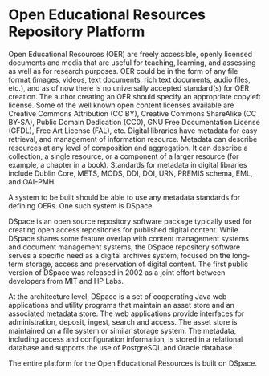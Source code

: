 <h1>Open Educational Resources Repository Platform</h1>

Open Educational Resources (OER) are freely accessible, openly licensed documents and media that are useful for teaching, learning, and assessing as well as for research purposes. OER could be in the form of any file format (images, videos, text documents, rich text documents, audio files, etc.), and as of now there is no universally accepted standard(s) for OER creation. The author creating an OER should specify an appropriate copyleft license. Some of the well known open content licenses available are Creative Commons Attribution (CC BY), Creative Commons ShareAlike (CC BY-SA), Public Domain Dedication (CC0), GNU Free Documentation License (GFDL), Free Art License (FAL), etc. Digital libraries have metadata for easy retrieval, and management of information resource. Metadata can describe resources at any level of composition and aggregation. It can describe a collection, a single resource, or a component of a larger resource (for example, a chapter in a book). Standards for metadata in digital libraries include Dublin Core, METS, MODS, DDI, DOI, URN, PREMIS schema, EML, and OAI-PMH.

A system to be built should be able to use any metadata standards for defining OERs. One such system is DSpace.

DSpace is an open source repository software package typically used for creating open access repositories for published digital content. While DSpace shares some feature overlap with content management systems and document management systems, the DSpace repository software serves a specific need as a digital archives system, focused on the long-term storage, access and preservation of digital content. The first public version of DSpace was released in 2002 as a joint effort between developers from MIT and HP Labs.

At the architecture level, DSpace is a set of cooperating Java web applications and utility programs that maintain an asset store and an associated metadata store. The web applications provide interfaces for administration, deposit, ingest, search and access. The asset store is maintained on a file system or similar storage system. The metadata, including access and configuration information, is stored in a relational database and supports the use of PostgreSQL and Oracle database. 

The entire platform for the Open Educational Resources is built on DSpace.

